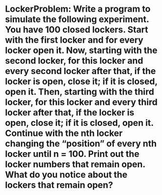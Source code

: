 # LockerProblem: Write a program to simulate the following experiment. You have 100 closed lockers. Start with the first locker and for every locker open it. Now, starting with the second locker, for this locker and every second locker after that, if the locker is open, close it; if it is closed, open it. Then, starting with the third locker, for this locker and every third locker after that, if the locker is open, close it; if it is closed, open it. Continue with the nth locker changing the “position” of every nth locker until n = 100. Print out the locker numbers that remain open. What do you notice about the lockers that remain open?
